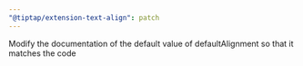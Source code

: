 ```yaml
---
"@tiptap/extension-text-align": patch
---
```


Modify the documentation of the default value of defaultAlignment so that it matches the code
